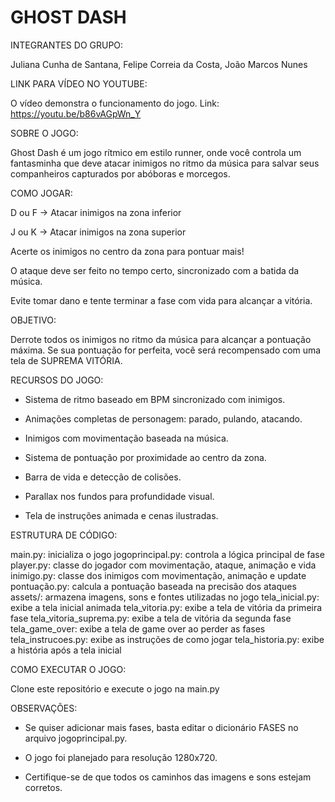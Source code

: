 # GHOST DASH

INTEGRANTES DO GRUPO:

Juliana Cunha de Santana,
Felipe Correia da Costa,
João Marcos Nunes

LINK PARA VÍDEO NO YOUTUBE:

O vídeo demonstra o funcionamento do jogo.
Link: https://youtu.be/b86vAGpWn_Y

SOBRE O JOGO:

Ghost Dash é um jogo rítmico em estilo runner, onde você controla um fantasminha que deve atacar inimigos no ritmo da música para salvar seus companheiros capturados por abóboras e morcegos.

COMO JOGAR:

D ou F → Atacar inimigos na zona inferior

J ou K → Atacar inimigos na zona superior

Acerte os inimigos no centro da zona para pontuar mais!

O ataque deve ser feito no tempo certo, sincronizado com a batida da música.

Evite tomar dano e tente terminar a fase com vida para alcançar a vitória.

OBJETIVO:

Derrote todos os inimigos no ritmo da música para alcançar a pontuação máxima. Se sua pontuação for perfeita, você será recompensado com uma tela de SUPREMA VITÓRIA.

RECURSOS DO JOGO:

* Sistema de ritmo baseado em BPM sincronizado com inimigos.

* Animações completas de personagem: parado, pulando, atacando.

* Inimigos com movimentação baseada na música.

* Sistema de pontuação por proximidade ao centro da zona.

* Barra de vida e detecção de colisões.

* Parallax nos fundos para profundidade visual.

* Tela de instruções animada e cenas ilustradas.

ESTRUTURA DE CÓDIGO:

main.py: inicializa o jogo
jogoprincipal.py: controla a lógica principal de fase
player.py: classe do jogador com movimentação, ataque, animação e vida
inimigo.py: classe dos inimigos com movimentação, animação e update
pontuação.py: calcula a pontuação baseada na precisão dos ataques
assets/: armazena imagens, sons e fontes utilizadas no jogo
tela_inicial.py: exibe a tela inicial animada
tela_vitoria.py: exibe a tela de vitória da primeira fase
tela_vitoria_suprema.py: exibe a tela de vitória da segunda fase
tela_game_over: exibe a tela de game over ao perder as fases
tela_instrucoes.py: exibe as instruções de como jogar
tela_historia.py: exibe a história após a tela inicial

COMO EXECUTAR O JOGO:

Clone este repositório e execute o jogo na main.py

OBSERVAÇÕES:

* Se quiser adicionar mais fases, basta editar o dicionário FASES no arquivo jogoprincipal.py.

* O jogo foi planejado para resolução 1280x720.

* Certifique-se de que todos os caminhos das imagens e sons estejam corretos.

